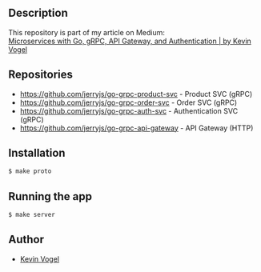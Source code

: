 ## Description

This repository is part of my article on Medium:  
[Microservices with Go, gRPC, API Gateway, and Authentication | by Kevin Vogel](https://levelup.gitconnected.com/microservices-with-go-grpc-api-gateway-and-authentication-part-1-2-393ad9fc9d30)

## Repositories

- https://github.com/jerryjs/go-grpc-product-svc - Product SVC (gRPC)
- https://github.com/jerryjs/go-grpc-order-svc - Order SVC (gRPC)
- https://github.com/jerryjs/go-grpc-auth-svc - Authentication SVC (gRPC)
- https://github.com/jerryjs/go-grpc-api-gateway - API Gateway (HTTP)

## Installation

```bash
$ make proto
```

## Running the app

```bash
$ make server
```

## Author

- [Kevin Vogel](https://medium.com/@hellokevinvogel)
